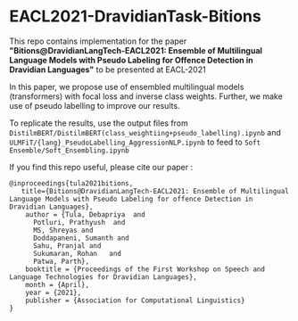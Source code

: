 # EACL2021-DravidianTask-Bitions
This repo contains implementation for the paper <b>"Bitions@DravidianLangTech-EACL2021: Ensemble of Multilingual Language Models with Pseudo Labeling for Offence Detection in Dravidian Languages"</b> to be presented at EACL-2021 

In this paper, we propose use of ensembled multilingual models (transformers) with focal loss and inverse class weights. Further, we make use of pseudo labelling to improve our results.

To replicate the results, use the output files from ```DistilmBERT/DistilmBERT(class_weightiing+pseudo_labelling).ipynb``` and ```ULMFiT/{lang}_PseudoLabelling_AggressionNLP.ipynb``` to feed to ```Soft Ensemble/Soft_Ensembling.ipynb```

If you find this repo useful, please cite our paper :
```
@inproceedings{tula2021bitions,
   title={Bitions@DravidianLangTech-EACL2021: Ensemble of Multilingual Language Models with Pseudo Labeling for offence Detection in Dravidian Languages},
    author = {Tula, Debapriya  and
      Potluri, Prathyush  and
      MS, Shreyas and
      Doddapaneni, Sumanth and
      Sahu, Pranjal and
      Sukumaran, Rohan   and
      Patwa, Parth},      
    booktitle = {Proceedings of the First Workshop on Speech and Language Technologies for Dravidian Languages},
    month = {April},
    year = {2021},
    publisher = {Association for Computational Linguistics}
}
```

